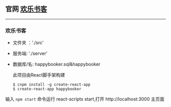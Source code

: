 ## 官网 [欢乐书客](https://www.hbooker.com/)
---
### 欢乐书客

* 文件夹 ：'./src'
* 服务端: './server'
* 数据库/名: happybooker.sql&happybooker

    此项目由React脚手架构建

    ```
    $ cnpm install -g create-react-app
    $ create-react-app happybooker
    ```

输入 `npm start` 命令运行 react-scripts start,打开 http://localhost:3000 主页面
